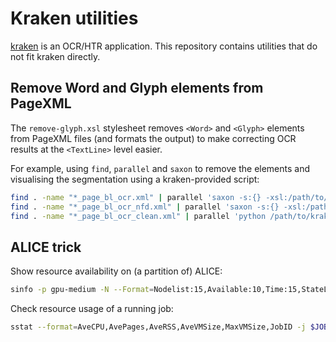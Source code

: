 # Kraken utilities

[kraken] is an OCR/HTR application.
This repository contains utilities that do not fit kraken directly.

## Remove Word and Glyph elements from PageXML

The `remove-glyph.xsl` stylesheet removes `<Word>` and `<Glyph>` elements
from PageXML files (and formats the output) to make correcting OCR results
at the `<TextLine>` level easier.

For example, using `find`, `parallel` and `saxon` to remove the elements
and visualising the segmentation using a kraken-provided script:

```sh
find . -name "*_page_bl_ocr.xml" | parallel 'saxon -s:{} -xsl:/path/to/kraken-util/remove-glyph.xsl -o:{.}_clean.xml'
find . -name "*_page_bl_ocr_nfd.xml" | parallel 'saxon -s:{} -xsl:/path/to/kraken-util/remove-glyph.xsl -o:{.}_clean.xml'
find . -name "*_page_bl_ocr_clean.xml" | parallel 'python /path/to/kraken/kraken/contrib/segmentation_overlay.py {}'
```

[kraken]: http://kraken.re

## ALICE trick

Show resource availability on (a partition of) ALICE:

```sh
sinfo -p gpu-medium -N --Format=Nodelist:15,Available:10,Time:15,StateLong:10,Memory:10,FreeMem:10,CPUsLoad:10,CPUsState:15,GresUsed:10,Features:20,Reason:10
```

Check resource usage of a running job:

```sh
sstat --format=AveCPU,AvePages,AveRSS,AveVMSize,MaxVMSize,JobID -j $JOB_NUM
```
